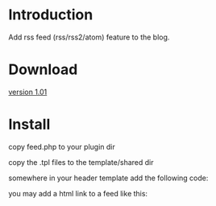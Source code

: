 Introduction
============

Add rss feed (rss/rss2/atom) feature to the blog.

Download
========

[version 1.01](http://plosxom.googlecode.com/files/feed-1.01.zip)

Install
=======

copy feed.php to your plugin dir

copy the .tpl files to the template/shared dir

somewhere in your header template add the following code:

you may add a html link to a feed like this:


